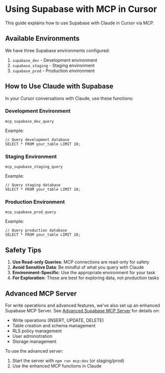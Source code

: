 # Using Supabase with MCP in Cursor

This guide explains how to use Supabase with Claude in Cursor via MCP.

## Available Environments

We have three Supabase environments configured:

1. `supabase_dev` - Development environment
2. `supabase_staging` - Staging environment
3. `supabase_prod` - Production environment

## How to Use Claude with Supabase

In your Cursor conversations with Claude, use these functions:

### Development Environment

```
mcp_supabase_dev_query
```

Example:

```
// Query development database
SELECT * FROM your_table LIMIT 10;
```

### Staging Environment

```
mcp_supabase_staging_query
```

Example:

```
// Query staging database
SELECT * FROM your_table LIMIT 10;
```

### Production Environment

```
mcp_supabase_prod_query
```

Example:

```
// Query production database
SELECT * FROM your_table LIMIT 10;
```

## Safety Tips

1. **Use Read-only Queries**: MCP connections are read-only for safety
2. **Avoid Sensitive Data**: Be mindful of what you query with Claude
3. **Environment-Specific**: Use the appropriate environment for your task
4. **For Exploration**: These are best for exploring data, not production tasks

## Advanced MCP Server

For write operations and advanced features, we've also set up an enhanced Supabase MCP Server. See [Advanced Supabase MCP Server](supabase-mcp-advanced.md) for details on:

- Write operations (INSERT, UPDATE, DELETE)
- Table creation and schema management
- RLS policy management
- User administration
- Storage management

To use the advanced server:

1. Start the server with `npm run mcp:dev` (or staging/prod)
2. Use the enhanced MCP functions in Claude

